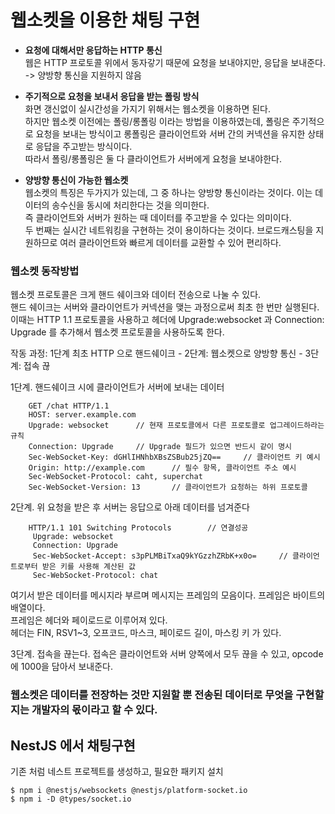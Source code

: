 # 웹소켓을 이용한 채팅 구현
- <b>요청에 대해서만 응답하는 HTTP 통신</b></br>
웹은 HTTP 프로토콜 위에서 동자갛기 때문에 요청을 보내야지만, 응답을 보내준다. -> 양방향 통신을 지원하지 않음


- <b>주기적으로 요청을 보내서 응답을 받는 폴링 방식</b></br>
화면 갱신없이 실시간성을 가지기 위해서는 웹소켓을 이용하면 된다.</br>
하지만 웹소켓 이전에는 폴링/롱폴링 이라는 방법을 이용하였는데, 폴링은 주기적으로 요청을 보내는 방식이고 롱폴링은 클라이언트와 서버 간의 커넥션을 유지한 상태로 응답을 주고받는 방식이다.</br>
따라서 폴링/롱폴링은 둘 다 클라이언트가 서버에게 요청을 보내야한다.


- <b>양방향 통신이 가능한 웹소켓</b></br>
웹소켓의 특징은 두가지가 있는데, 그 중 하나는 양방향 통신이라는 것이다. 이는 데이터의 송수신을 동시에 처리한다는 것을 의미한다.</br>
즉 클라이언트와 서버가 원하는 때 데이터를 주고받을 수 있다는 의미이다.</br>
두 번째는 실시간 네트워킹을 구현하는 것이 용이하다는 것이다. 브로드캐스팅을 지원하므로 여러 클라이언트와 빠르게 데이터를 교환할 수 있어 편리하다.


### 웹소켓 동작방법
웹소켓 프로토콜은 크게 핸드 쉐이크와 데이터 전송으로 나눌 수 있다.</br>
핸드 쉐이크는 서버와 클라이언트가 커넥션을 맺는 과정으로써 최초 한 번만 실행된다.</br>
이때는 HTTP 1.1 프로토콜을 사용하고 헤더에 Upgrade:websocket 과 Connection: Upgrade 를 추가해서 웹소켓 프로토콜을 사용하도록 한다.</br>


작동 과정: 1단계 최초 HTTP 으로 핸드쉐이크 - 2단계: 웹소켓으로 양방향 통신 - 3단계: 접속 끊

1단계. 핸드쉐이크 시에 클라이언트가 서버에 보내는 데이터
```
    GET /chat HTTP/1.1
    HOST: server.example.com
    Upgrade: websocket      // 현재 프로토콜에서 다른 프로토콜로 업그레이드하라는 규칙
    Connection: Upgrade     // Upgrade 필드가 있으면 반드시 같이 명시
    Sec-WebSocket-Key: dGHlIHNhbXBsZSBub25jZQ==     // 클라이언트 키 예시
    Origin: http://example.com      // 필수 항목, 클라이언트 주소 예시
    Sec-WebSocket-Protocol: caht, superchat
    Sec-WebSocket-Version: 13       // 클라이언트가 요청하는 하위 프로토콜
```


2단계. 위 요청을 받은 후 서버는 응답으로 아래 데이터를 넘겨준다
```
    HTTP/1.1 101 Switching Protocols        // 연결성공
     Upgrade: websocket
     Connection: Upgrade
     Sec-WebSocket-Accept: s3pPLMBiTxaQ9kYGzzhZRbK+x0o=     // 클라이언트로부터 받은 키를 사용해 계산된 값
     Sec-WebSocket-Protocol: chat
```

여기서 받은 데이터를 메시지라 부르며 메시지는 프레임의 모음이다. 프레임은 바이트의 배열이다.</br>
프레임은 헤더와 페이로드로 이루어져 있다.</br>
헤더는 FIN, RSV1~3, 오프코드, 마스크, 페이로드 길이, 마스킹 키 가 있다.


3단계. 접속을 끊는다. 접속은 클라이언트와 서버 양쪽에서 모두 끊을 수 있고, opcode 에 1000을 담아서 보내준다.


### 웹소켓은 데이터를 전장하는 것만 지원할 뿐 전송된 데이터로 무엇을 구현할지는 개발자의 몫이라고 할 수 있다.


## NestJS 에서 채팅구현
기존 처럼 네스트 프로젝트를 생성하고, 필요한 패키지 설치

```
$ npm i @nestjs/websockets @nestjs/platform-socket.io
$ npm i -D @types/socket.io 
```